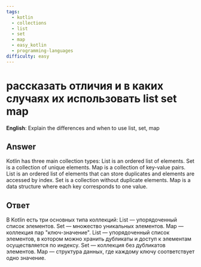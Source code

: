 ```yaml
---
tags:
  - kotlin
  - collections
  - list
  - set
  - map
  - easy_kotlin
  - programming-languages
difficulty: easy
---
```


# рассказать отличия и в каких случаях их использовать list set map

**English**: Explain the differences and when to use list, set, map

## Answer

Kotlin has three main collection types: List is an ordered list of elements. Set is a collection of unique elements. Map is a collection of key-value pairs. List is an ordered list of elements that can store duplicates and elements are accessed by index. Set is a collection without duplicate elements. Map is a data structure where each key corresponds to one value.

## Ответ

В Kotlin есть три основных типа коллекций: List — упорядоченный список элементов. Set — множество уникальных элементов. Map — коллекция пар "ключ-значение". List — упорядоченный список элементов, в котором можно хранить дубликаты и доступ к элементам осуществляется по индексу. Set — коллекция без дубликатов элементов. Map — структура данных, где каждому ключу соответствует одно значение.

